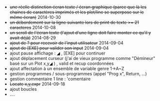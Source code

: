 - ~~une réelle distinction écran texte / écran graphique (parce que là les chaines de caractères imprimés et les plot/line se superpose sur le même écran)~~ 2014-10-30
- ~~un débordement sur la ligne suivante lors de print de texte >= 21 caracteres~~ 2014-10-08
- ~~un scroll de l'écran texte (l'ajout d'une ligne doit faire monter ce qu'il y avait déjà)~~ 2014-08-29
- ~~ajout de ? pour recevoir de l'input utilisateur~~ 2014-09-04
- ~~ajout de [EXE] pour valider son input~~ 2014-09-04
- ajout pause affichage : ◢ , [EXE] pour continuer
- ajout déplacement curseur (j'ai de vieux programme comme "Démineur" basé sur un Plot x,y◢ ) , valid et recup coordonnées
- ajout affectation à un ensemble de variable genre 1→A~Z
- gestion programmes / sous-programmes (appel "Prog x", Return, ...)
- gestion commentaire 1 line : 'comentaire
- ~~Locate x,y,expr~~ 2014-09-18
- ajout boucles
- ....
